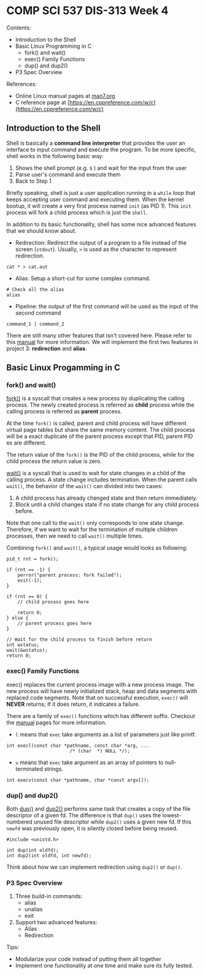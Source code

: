 # COMP SCI 537 DIS-313 Week 4
Contents:
- Introduction to the Shell
- Basic Linux Programming in C
  - fork() and wait()
  - exec() Family Functions
  - dup() and dup2()
- P3 Spec Overview


References:
- Online Linux manual pages at [man7.org](https://man7.org/linux/man-pages/man1/man.1.html)
- C reference page at [https://en.cppreference.com/w/c](https://en.cppreference.com/w/c)

## Introduction to the Shell
Shell is basically a **command line interpreter** that provides the user an interface to input command and execute the program. To be more specific, shell works in the following basic way:
1. Shows the shell prompt (e.g. `$` ) and wait for the input from the user
2. Parse user's command and execute them
3. Back to Step 1

Briefly speaking, shell is just a user application running in a `while` loop that keeps accepting user command and executing them. When the kernel bootup, it will create a very first process named `init` (as PID 1). This `init` process will fork a child process which is just the `shell`.  

In addition to its basic functionality, shell has some nice advanced features that we should know about. 
- Redirection: Redirect the output of a program to a file instead of the screen (`stdout`). Usually, `>` is used as the character to represent redirection.
~~~[bash]
cat * > cat.out
~~~
- Alias: Setup a short-cut for some complex command. 
~~~[bash]
# Check all the alias
alias
~~~
- Pipeline: the output of the first command will be used as the input of the second command
~~~[bash]
command_1 | command_2
~~~

There are still many other features that isn't covered here. Please refer to this [manual](https://man7.org/linux/man-pages/man1/bash.1.html) for more information. We will implement the first two features in project 3: **redirection** and **alias**.

## Basic Linux Progamming in C
### fork() and wait()
[fork()](https://man7.org/linux/man-pages/man2/fork.2.html) is a syscall that creates a new process by duplicating the calling process. The newly created process is referred as **child** process while the calling process is referred as **parent** process.

At the time `fork()` is called, parent and child process will have different virtual page tables but share the same memory content. The child process will be a exact duplicate of the parent process except that PID, parent PID ex are different.

The return value of the `fork()` is the PID of the child process, while for the child process the return value is zero.


[wait()](https://man7.org/linux/man-pages/man2/waitid.2.html) is a syscall that is used to wait for state changes in a child of the calling process. A state change includes termination. When the parent calls `wait()`, the behavior of the `wait()` can divided into two cases:
1. A child process has already changed state and then return immediately.
2. Block until a child changes state if no state change for any child process before.

Note that one call to the `wait()` only corresponds to one state change. Therefore, if we want to wait for the termination of multiple children processes, then we need to call `wait()` multiple times.

Combining `fork()` and `wait()`, a typical usage would looks as following:
~~~[c]
pid_t rnt = fork();

if (rnt == -1) {
    perror("parent process: fork failed");
    exit(-1);
}

if (rnt == 0) {
    // child process goes here

    return 0;
} else {
    // parent process goes here
}

// Wait for the child process to finish before return
int wstatus;
wait(&wstatus);
return 0;
~~~

### exec() Family Functions
exec() replaces the current process image with a new process image. The new process will have newly initialized stack, heap and data segments with replaced code segments. Note that on successful execution, `exec()` will **NEVER** returns; If it does return, it indicates a failure.

There are a family of `exec()` functions which has different suffix. Checkout the [manual](https://man7.org/linux/man-pages/man3/exec.3.html) pages for more information.
- `l` means that `exec` take arguments as a list of parameters just like printf.
```[c]
int execl(const char *pathname, const char *arg, ...
                       /* (char  *) NULL */);
```
- `v` means that `exec` take argument as an array of pointers to null-terminated strings.
```
int execv(const char *pathname, char *const argv[]);
```
### dup() and dup2()
Both [dup()](https://man7.org/linux/man-pages/man2/dup2.2.html) and [dup2()](https://man7.org/linux/man-pages/man2/dup2.2.html) performs same task that creates a copy of the file descriptor of a given fd. The difference is that `dup()` uses the lowest-numbered unused file descriptor while `dup2()` uses a given new fd. If this `newfd` was previously open, it is silently closed before being reused.
```[c]
#include <unistd.h>

int dup(int oldfd);
int dup2(int oldfd, int newfd);
```
Think about how we can implement redirection using `dup2()` or `dup()`.

### P3 Spec Overview
1. Three build-in commands:
   - alias
   - unalias
   - exit
2. Support two advanced features:
   - Alias
   - Redirection

Tips:
- Modularize your code instead of putting them all together
- Implement one functionality at one time and make sure its fully tested.